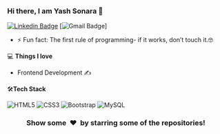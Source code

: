 
### Hi there, I am Yash Sonara 👋
[![Linkedin Badge](https://img.shields.io/badge/-yashsonara-blue?style=flat-square&logo=Linkedin&logoColor=white&link=https://www.linkedin.com/in/yash-sonara-272979247/)](https://www.linkedin.com/in/yash-sonara-272979247/)
[![Gmail Badge](https://img.shields.io/badge/-yashsonara35@gmail.com-c14438?style=flat-square&logo=Gmail&logoColor=white&link=mailto:yashsonara35@gmail.com)] 


- ⚡ Fun fact: The first rule of programming- if it works, don’t touch it.🤓

💻 **Things I love**
- Frontend Development ✍️
    
🛠**Tech Stack**

![HTML5](https://img.shields.io/badge/-HTML5-000000?style=flat&logo=HTML5)
![CSS3](https://img.shields.io/badge/-CSS3-000000?style=flat&logo=CSS3)
![Bootstrap](https://img.shields.io/badge/-Bootstrap-000000?style=flat&logo=bootstrap)
![MySQL](https://img.shields.io/badge/-MySQL-000000?style=flat&logo=MySQL)


<div align="center">
    <h3 align="center">Show some &nbsp;❤️&nbsp; by starring some of the repositories!</h3>
</div>

